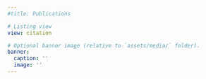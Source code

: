 ```yaml
---
#title: Publications

# Listing view
view: citation

# Optional banner image (relative to `assets/media/` folder).
banner:
  caption: ''
  image: ''
---
```

